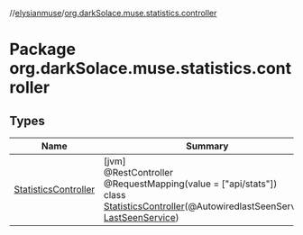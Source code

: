 //[elysianmuse](../../index.md)/[org.darkSolace.muse.statistics.controller](index.md)

# Package org.darkSolace.muse.statistics.controller

## Types

| Name | Summary |
|---|---|
| [StatisticsController](-statistics-controller/index.md) | [jvm]<br>@RestController<br>@RequestMapping(value = ["api/stats"])<br>class [StatisticsController](-statistics-controller/index.md)(@AutowiredlastSeenService: [LastSeenService](../org.darkSolace.muse.statistics.service/-last-seen-service/index.md)) |
